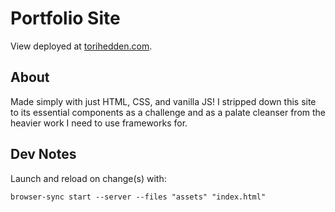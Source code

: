 # Portfolio Site

View deployed at [torihedden.com](https://torihedden.com/).

## About

Made simply with just HTML, CSS, and vanilla JS! I stripped down this site to its essential components as a challenge and as a palate cleanser from the heavier work I need to use frameworks for.

## Dev Notes

Launch and reload on change(s) with:

`browser-sync start --server --files "assets" "index.html"`
